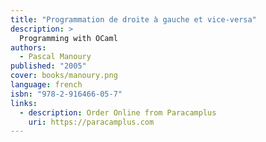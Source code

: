 ```yaml
---
title: "Programmation de droite à gauche et vice-versa"
description: >
  Programming with OCaml
authors:
  - Pascal Manoury
published: "2005"
cover: books/manoury.png
language: french
isbn: "978-2-916466-05-7"
links:
  - description: Order Online from Paracamplus
    uri: https://paracamplus.com
---
```

